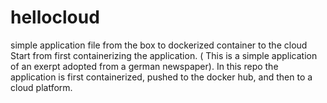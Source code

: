 # hellocloud
simple application file from the box to dockerized container to the cloud
Start from first containerizing the application. ( This is a simple application of an exerpt adopted from a german newspaper). In this repo the application is first containerized, pushed to the docker hub, and then to a cloud platform.

